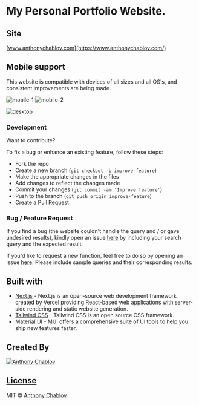 # My Personal Portfolio Website.

## Site
[www.anthonychablov.com](https://www.anthonychablov.com/)

## Mobile support
This website is compatible with devices of all sizes and all OS's, and consistent improvements are being made.

![mobile-1](https://github.com/AnthonyChablov/personal-website-v2/assets/86855033/5549977e-7aa7-4e82-bf32-39b1ff845d5a)
![mobile-2](https://github.com/AnthonyChablov/personal-website-v2/assets/86855033/748d116c-4292-41c4-afd8-08b4c64251ec)

![desktop](https://github.com/AnthonyChablov/personal-website-v2/assets/86855033/44acb172-53e1-406d-9e52-cc2ca0425bbd)

### Development
Want to contribute?

To fix a bug or enhance an existing feature, follow these steps:

- Fork the repo
- Create a new branch (`git checkout -b improve-feature`)
- Make the appropriate changes in the files
- Add changes to reflect the changes made
- Commit your changes (`git commit -am 'Improve feature'`)
- Push to the branch (`git push origin improve-feature`)
- Create a Pull Request 

### Bug / Feature Request

If you find a bug (the website couldn't handle the query and / or gave undesired results), kindly open an issue [here](https://github.com/AnthonyChablov/personal-website-v2/issues/new) by including your search query and the expected result.

If you'd like to request a new function, feel free to do so by opening an issue [here](https://github.com/AnthonyChablov/personal-website-v2/issues). Please include sample queries and their corresponding results.

## Built with 

- [Next.js](https://nextjs.org/) - Next.js is an open-source web development framework created by Vercel providing React-based web applications with server-side rendering and static website generation.
- [Tailwind CSS](https://tailwindcss.com/) - Tailwind CSS is an open source CSS framework.
- [Material UI](https://mui.com/) - MUI offers a comprehensive suite of UI tools to help you ship new features faster.

## Created By

[![Anthony Chablov](https://github.com/AnthonyChablov/personal-website-v2/assets/images/profileImg.jpg)](https://www.linkedin.com/in/anthonychablov/)  

## [License](https://github.com/AnthonyChablov/LICENSE.md)

MIT © [Anthony Chablov ](https://github.com/AnthonyChablov)